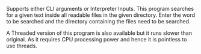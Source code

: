 Supports either CLI arguments or Interpreter Inputs. 
This program searches for a given text inside all readable files in the given directory.
Enter the word to be searched and the directory containing the files need to be searched.


A Threaded version of this program is also available but it runs slower than original.
As it requires CPU processing power and hence it is pointless to use threads.
